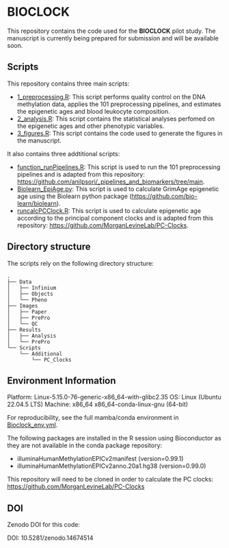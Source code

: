 # BIOCLOCK

This repository contains the code used for the **BIOCLOCK** pilot study. The manuscript is currently being prepared for submission and will be available soon.

## Scripts

This repository contains three main scripts:
- [1_preprocessing.R](./Scripts/1_preprocessing.R): This script performs quality control on the DNA methylation data, applies the 101 preprocessing pipelines, and estimates the epigenetic ages and blood leukocyte composition.
- [2_analysis.R](./Scripts/2_analysis.R): This script contains the statistical analyses perfomed on the epigenetic ages and other phenotypic variables.
- [3_figures.R](./Scripts/3_figures.R): This script contains the code used to generate the figures in the manuscript.

It also contains three addtitional scripts:
- [function_runPipelines.R](./Scripts/Additional/function_runPipelines.R): This script is used to run the 101 preprocessing pipelines and is adapted from this repository: https://github.com/anilpsori/_pipelines_and_biomarkers/tree/main.
- [Biolearn_EpiAge.py](./Scripts/Additional/Biolearn_EpiAge.py): This script is used to calculate GrimAge epigenetic age using the Biolearn python package (https://github.com/bio-learn/biolearn).
- [runcalcPCClock.R](./Scripts/Additional/runcalcPCClock.R): This script is used to calculate epigenetic age according to the principal component clocks and is adapted from this repository: https://github.com/MorganLevineLab/PC-Clocks.

## Directory structure

The scripts rely on the following directory structure:

```plaintext
.
├── Data
│   ├── Infinium
│   ├── Objects
│   └── Pheno
├── Images
│   ├── Paper
│   ├── PrePro
│   └── QC
├── Results
│   ├── Analysis
│   └── PrePro
└── Scripts
    └── Additional
        └── PC_Clocks
```

## Environment Information

Platform: Linux-5.15.0-76-generic-x86_64-with-glibc2.35
OS: Linux (Ubuntu 22.04.5 LTS)
Machine: x86_64 x86_64-conda-linux-gnu (64-bit)

For reproducibility, see the full mamba/conda environment in [Bioclock_env.yml](./Bioclock_env.yml).

The following packages are installed in the R session using Bioconductor as they are not available in the conda package repository:
 - illuminaHumanMethylationEPICv2manifest (version=0.99.1)
 - illuminaHumanMethylationEPICv2anno.20a1.hg38 (version=0.99.0)

This repository will need to be cloned in order to calculate the PC clocks:
https://github.com/MorganLevineLab/PC-Clocks

## DOI

Zenodo DOI for this code:

DOI: 10.5281/zenodo.14674514
